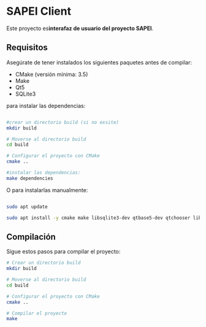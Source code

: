 # SAPEI Client

Este proyecto es**interafaz de usuario del proyecto SAPEI**.

## Requisitos

Asegúrate de tener instalados los siguientes paquetes antes de compilar:

- CMake (versión mínima: 3.5)
- Make
- Qt5
- SQLite3


para instalar las dependencias:
```bash

#crear un directorio build (si no exsite)
mkdir build

# Moverse al directorio build
cd build

# Configurar el proyecto con CMake
cmake ..

#instalar las dependencias:
make dependencies
```
O para instalarlas manualmente:

```bash

sudo apt update

sudo apt install -y cmake make libsqlite3-dev qtbase5-dev qtchooser libqt5serialport5-dev qt3d5-dev-tools 


```



## Compilación

Sigue estos pasos para compilar el proyecto:

```bash
# Crear un directorio build
mkdir build

# Moverse al directorio build
cd build

# Configurar el proyecto con CMake
cmake ..

# Compilar el proyecto
make

